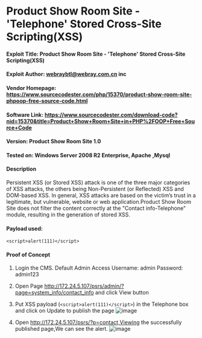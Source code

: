 # Product Show Room Site - 'Telephone' Stored Cross-Site Scripting(XSS)

   
#### Exploit Title: Product Show Room Site - 'Telephone' Stored Cross-Site Scripting(XSS)
#### Exploit Author: webraybtl@webray.com.cn inc
#### Vendor Homepage: https://www.sourcecodester.com/php/15370/product-show-room-site-phpoop-free-source-code.html
#### Software Link: https://www.sourcecodester.com/download-code?nid=15370&title=Product+Show+Room+Site+in+PHP%2FOOP+Free+Source+Code
#### Version: Product Show Room Site 1.0
#### Tested on: Windows Server 2008 R2 Enterprise, Apache ,Mysql

#### Description
Persistent XSS (or Stored XSS) attack is one of the three major categories of XSS attacks, the others being Non-Persistent (or Reflected) XSS and DOM-based XSS. In general, XSS attacks are based on the victim’s trust in a legitimate, but vulnerable, website or web application.Product Show Room Site does not filter the content correctly at the "Contact info-Telephone" module, resulting in the generation of stored XSS.

#### Payload used:
`<script>alert(111)</script>`

#### Proof of Concept

1. Login the CMS. 
Default Admin Access
Username: admin
Password: admin123

1. Open Page http://172.24.5.107/psrs/admin/?page=system_info/contact_info and click View button

2. Put XSS payload  (`<script>alert(111)</script>`) in the Telephone box and click on Update to publish the page
   ![image](https://user-images.githubusercontent.com/60683449/171591851-2068eea2-b789-464f-8afb-9f6b6f8eaedd.png)
    
3. Open http://172.24.5.107/psrs/?p=contact,Viewing the successfully published page,We can see the alert.
   ![image](https://user-images.githubusercontent.com/60683449/171591881-2962a429-f2de-4979-8e27-6fdd8f62c61c.png)

